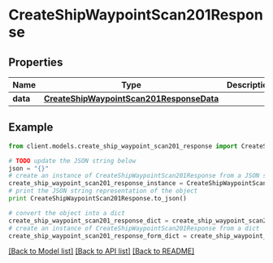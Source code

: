 # CreateShipWaypointScan201Response


## Properties

Name | Type | Description | Notes
------------ | ------------- | ------------- | -------------
**data** | [**CreateShipWaypointScan201ResponseData**](CreateShipWaypointScan201ResponseData.md) |  | 

## Example

```python
from client.models.create_ship_waypoint_scan201_response import CreateShipWaypointScan201Response

# TODO update the JSON string below
json = "{}"
# create an instance of CreateShipWaypointScan201Response from a JSON string
create_ship_waypoint_scan201_response_instance = CreateShipWaypointScan201Response.from_json(json)
# print the JSON string representation of the object
print CreateShipWaypointScan201Response.to_json()

# convert the object into a dict
create_ship_waypoint_scan201_response_dict = create_ship_waypoint_scan201_response_instance.to_dict()
# create an instance of CreateShipWaypointScan201Response from a dict
create_ship_waypoint_scan201_response_form_dict = create_ship_waypoint_scan201_response.from_dict(create_ship_waypoint_scan201_response_dict)
```
[[Back to Model list]](../README.md#documentation-for-models) [[Back to API list]](../README.md#documentation-for-api-endpoints) [[Back to README]](../README.md)


